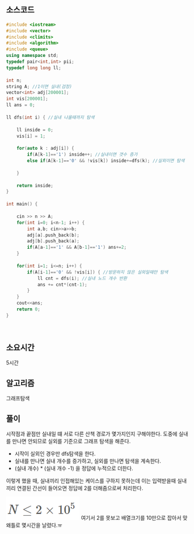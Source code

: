 ## 소스코드
```cpp
#include <iostream>
#include <vector>
#include <climits>
#include <algorithm>
#include <queue>
using namespace std;
typedef pair<int,int> pii;
typedef long long ll;

int n;
string A; //1이면 실내(검정)
vector<int> adj[200001];
int vis[200001];
ll ans = 0;

ll dfs(int i) { //실내 나올때까지 탐색

    ll inside = 0;
    vis[i] = 1;

    for(auto k : adj[i]) {
        if(A[k-1]=='1') inside++; //실내이면 갯수 증가
        else if(A[k-1]=='0' && !vis[k]) inside+=dfs(k); //실외이면 탐색

    }

    return inside;
}

int main() {

    cin >> n >> A;
    for(int i=0; i<n-1; i++) {
        int a,b; cin>>a>>b;
        adj[a].push_back(b);
        adj[b].push_back(a);
        if(A[a-1]=='1' && A[b-1]=='1') ans+=2;
    }

    for(int i=1; i<=n; i++) {
        if(A[i-1]=='0' && !vis[i]) { //방문하지 않은 실외일때만 탐색
            ll cnt = dfs(i); //실내 노드 개수 반환
            ans += cnt*(cnt-1);
        }
    }
    cout<<ans;
    return 0;
}




```


## 소요시간
5시간


## 알고리즘
그래프탐색

## 풀이

시작점과 끝점만 실내일 떄 서로 다른 산책 경로가 몇가지인지 구해야한다.
도중에 실내를 만나면 안되므로 실외를 기준으로 그래프 탐색을 해준다.


- 시작이 실외인 경우만 dfs탐색을 한다.
- 실내를 만나면 실내 개수를 증가하고, 실외를 만나면 탐색을 계속한다.
- (실내 개수) * (실내 개수 -1) 을 정답에 누적으로 더한다.

이렇게 했을 때, 실내끼리 인접해있는 케이스를 구하지 못하는데 이는 입력받을때 실내끼리 연결된 간선이 들어오면 정답에 2를 더해줌으로써 처리한다.

![alt text](image.png)
여기서 2를 못보고 배열크기를 10만으로 잡아서 맞왜틀로 몇시간을 날렸다.ㅠ